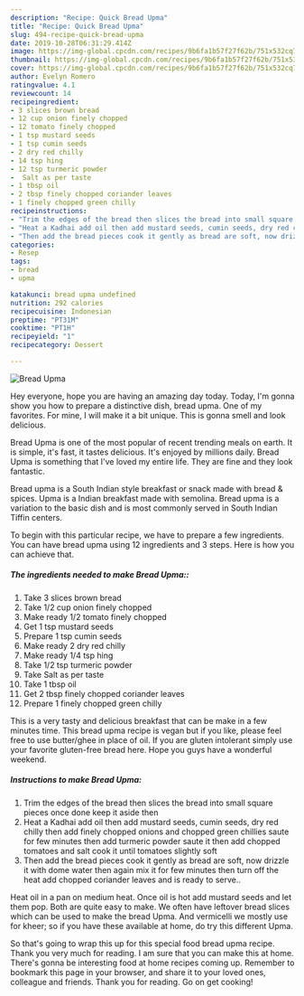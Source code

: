 ```yaml
---
description: "Recipe: Quick Bread Upma"
title: "Recipe: Quick Bread Upma"
slug: 494-recipe-quick-bread-upma
date: 2019-10-28T06:31:29.414Z
image: https://img-global.cpcdn.com/recipes/9b6fa1b57f27f62b/751x532cq70/bread-upma-recipe-main-photo.jpg
thumbnail: https://img-global.cpcdn.com/recipes/9b6fa1b57f27f62b/751x532cq70/bread-upma-recipe-main-photo.jpg
cover: https://img-global.cpcdn.com/recipes/9b6fa1b57f27f62b/751x532cq70/bread-upma-recipe-main-photo.jpg
author: Evelyn Romero
ratingvalue: 4.1
reviewcount: 14
recipeingredient:
- 3 slices brown bread
- 12 cup onion finely chopped
- 12 tomato finely chopped
- 1 tsp mustard seeds
- 1 tsp cumin seeds
- 2 dry red chilly
- 14 tsp hing
- 12 tsp turmeric powder
-  Salt as per taste
- 1 tbsp oil
- 2 tbsp finely chopped coriander leaves
- 1 finely chopped green chilly
recipeinstructions:
- "Trim the edges of the bread then slices the bread into small square pieces once done keep it aside then"
- "Heat a Kadhai add oil then add mustard seeds, cumin seeds, dry red chilly then add finely chopped onions and chopped green chillies saute for few minutes then add turmeric powder saute it then add chopped tomatoes and salt cook it until tomatoes slightly soft"
- "Then add the bread pieces cook it gently as bread are soft, now drizzle it with dome water then again mix it for few minutes then turn off the heat add chopped coriander leaves and is ready to serve.."
categories:
- Resep
tags:
- bread
- upma

katakunci: bread upma undefined
nutrition: 292 calories
recipecuisine: Indonesian
preptime: "PT31M"
cooktime: "PT1H"
recipeyield: "1"
recipecategory: Dessert

---
```



![Bread Upma](https://img-global.cpcdn.com/recipes/9b6fa1b57f27f62b/751x532cq70/bread-upma-recipe-main-photo.jpg)

Hey everyone, hope you are having an amazing day today. Today, I'm gonna show you how to prepare a distinctive dish, bread upma. One of my favorites. For mine, I will make it a bit unique. This is gonna smell and look delicious.

Bread Upma is one of the most popular of recent trending meals on earth. It is simple, it's fast, it tastes delicious. It's enjoyed by millions daily. Bread Upma is something that I've loved my entire life. They are fine and they look fantastic.

Bread upma is a South Indian style breakfast or snack made with bread &amp; spices. Upma is a Indian breakfast made with semolina. Bread upma is a variation to the basic dish and is most commonly served in South Indian Tiffin centers.


To begin with this particular recipe, we have to prepare a few ingredients. You can have bread upma using 12 ingredients and 3 steps. Here is how you can achieve that.

##### The ingredients needed to make Bread Upma::

1. Take 3 slices brown bread
1. Take 1/2 cup onion finely chopped
1. Make ready 1/2 tomato finely chopped
1. Get 1 tsp mustard seeds
1. Prepare 1 tsp cumin seeds
1. Make ready 2 dry red chilly
1. Make ready 1/4 tsp hing
1. Take 1/2 tsp turmeric powder
1. Take  Salt as per taste
1. Take 1 tbsp oil
1. Get 2 tbsp finely chopped coriander leaves
1. Prepare 1 finely chopped green chilly


This is a very tasty and delicious breakfast that can be make in a few minutes time. This bread upma recipe is vegan but if you like, please feel free to use butter/ghee in place of oil. If you are gluten intolerant simply use your favorite gluten-free bread here. Hope you guys have a wonderful weekend. 

##### Instructions to make Bread Upma:

1. Trim the edges of the bread then slices the bread into small square pieces once done keep it aside then
1. Heat a Kadhai add oil then add mustard seeds, cumin seeds, dry red chilly then add finely chopped onions and chopped green chillies saute for few minutes then add turmeric powder saute it then add chopped tomatoes and salt cook it until tomatoes slightly soft
1. Then add the bread pieces cook it gently as bread are soft, now drizzle it with dome water then again mix it for few minutes then turn off the heat add chopped coriander leaves and is ready to serve..


Heat oil in a pan on medium heat. Once oil is hot add mustard seeds and let them pop. Both are quite easy to make. We often have leftover bread slices which can be used to make the bread Upma. And vermicelli we mostly use for kheer; so if you have these available at home, do try this different Upma. 

So that's going to wrap this up for this special food bread upma recipe. Thank you very much for reading. I am sure that you can make this at home. There's gonna be interesting food at home recipes coming up. Remember to bookmark this page in your browser, and share it to your loved ones, colleague and friends. Thank you for reading. Go on get cooking!
